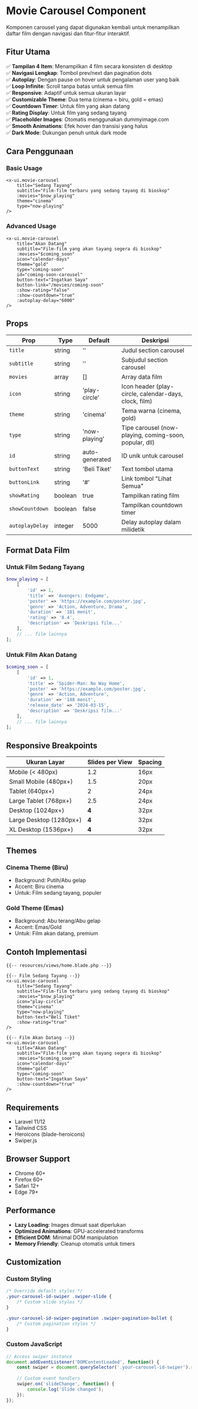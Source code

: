 # Movie Carousel Component

Komponen carousel yang dapat digunakan kembali untuk menampilkan daftar film dengan navigasi dan fitur-fitur interaktif.

## Fitur Utama

✅ **Tampilan 4 Item**: Menampilkan 4 film secara konsisten di desktop  
✅ **Navigasi Lengkap**: Tombol prev/next dan pagination dots  
✅ **Autoplay**: Dengan pause on hover untuk pengalaman user yang baik  
✅ **Loop Infinite**: Scroll tanpa batas untuk semua film  
✅ **Responsive**: Adaptif untuk semua ukuran layar  
✅ **Customizable Theme**: Dua tema (cinema = biru, gold = emas)  
✅ **Countdown Timer**: Untuk film yang akan datang  
✅ **Rating Display**: Untuk film yang sedang tayang  
✅ **Placeholder Images**: Otomatis menggunakan dummyimage.com  
✅ **Smooth Animations**: Efek hover dan transisi yang halus  
✅ **Dark Mode**: Dukungan penuh untuk dark mode  

## Cara Penggunaan

### Basic Usage

```blade
<x-ui.movie-carousel
    title="Sedang Tayang"
    subtitle="Film-film terbaru yang sedang tayang di bioskop"
    :movies="$now_playing"
    theme="cinema"
    type="now-playing"
/>
```

### Advanced Usage

```blade
<x-ui.movie-carousel
    title="Akan Datang"
    subtitle="Film-film yang akan tayang segera di bioskop"
    :movies="$coming_soon"
    icon="calendar-days"
    theme="gold"
    type="coming-soon"
    id="coming-soon-carousel"
    button-text="Ingatkan Saya"
    button-link="/movies/coming-soon"
    :show-rating="false"
    :show-countdown="true"
    :autoplay-delay="6000"
/>
```

## Props

| Prop | Type | Default | Deskripsi |
|------|------|---------|-----------|
| `title` | string | '' | Judul section carousel |
| `subtitle` | string | '' | Subjudul section carousel |
| `movies` | array | [] | Array data film |
| `icon` | string | 'play-circle' | Icon header (play-circle, calendar-days, clock, film) |
| `theme` | string | 'cinema' | Tema warna (cinema, gold) |
| `type` | string | 'now-playing' | Tipe carousel (now-playing, coming-soon, popular, dll) |
| `id` | string | auto-generated | ID unik untuk carousel |
| `buttonText` | string | 'Beli Tiket' | Text tombol utama |
| `buttonLink` | string | '#' | Link tombol "Lihat Semua" |
| `showRating` | boolean | true | Tampilkan rating film |
| `showCountdown` | boolean | false | Tampilkan countdown timer |
| `autoplayDelay` | integer | 5000 | Delay autoplay dalam milidetik |

## Format Data Film

### Untuk Film Sedang Tayang

```php
$now_playing = [
    [
        'id' => 1,
        'title' => 'Avengers: Endgame',
        'poster' => 'https://example.com/poster.jpg',
        'genre' => 'Action, Adventure, Drama',
        'duration' => '181 menit',
        'rating' => '8.4',
        'description' => 'Deskripsi film...'
    ],
    // ... film lainnya
];
```

### Untuk Film Akan Datang

```php
$coming_soon = [
    [
        'id' => 1,
        'title' => 'Spider-Man: No Way Home',
        'poster' => 'https://example.com/poster.jpg',
        'genre' => 'Action, Adventure',
        'duration' => '148 menit',
        'release_date' => '2024-03-15',
        'description' => 'Deskripsi film...'
    ],
    // ... film lainnya
];
```

## Responsive Breakpoints

| Ukuran Layar | Slides per View | Spacing |
|--------------|-----------------|---------|
| Mobile (< 480px) | 1.2 | 16px |
| Small Mobile (480px+) | 1.5 | 20px |
| Tablet (640px+) | 2 | 24px |
| Large Tablet (768px+) | 2.5 | 24px |
| Desktop (1024px+) | **4** | 32px |
| Large Desktop (1280px+) | **4** | 32px |
| XL Desktop (1536px+) | **4** | 32px |

## Themes

### Cinema Theme (Biru)
- Background: Putih/Abu gelap
- Accent: Biru cinema
- Untuk: Film sedang tayang, populer

### Gold Theme (Emas)  
- Background: Abu terang/Abu gelap
- Accent: Emas/Gold
- Untuk: Film akan datang, premium

## Contoh Implementasi

```blade
{{-- resources/views/home.blade.php --}}

{{-- Film Sedang Tayang --}}
<x-ui.movie-carousel
    title="Sedang Tayang"
    subtitle="Film-film terbaru yang sedang tayang di bioskop"
    :movies="$now_playing"
    icon="play-circle"
    theme="cinema"
    type="now-playing"
    button-text="Beli Tiket"
    :show-rating="true"
/>

{{-- Film Akan Datang --}}
<x-ui.movie-carousel
    title="Akan Datang"
    subtitle="Film-film yang akan tayang segera di bioskop"
    :movies="$coming_soon"
    icon="calendar-days"
    theme="gold"
    type="coming-soon"
    button-text="Ingatkan Saya"
    :show-countdown="true"
/>
```

## Requirements

- Laravel 11/12
- Tailwind CSS
- Heroicons (blade-heroicons)
- Swiper.js

## Browser Support

- Chrome 60+
- Firefox 60+
- Safari 12+
- Edge 79+

## Performance

- **Lazy Loading**: Images dimuat saat diperlukan
- **Optimized Animations**: GPU-accelerated transforms
- **Efficient DOM**: Minimal DOM manipulation
- **Memory Friendly**: Cleanup otomatis untuk timers

## Customization

### Custom Styling

```css
/* Override default styles */
.your-carousel-id-swiper .swiper-slide {
    /* Custom slide styles */
}

.your-carousel-id-swiper-pagination .swiper-pagination-bullet {
    /* Custom pagination styles */
}
```

### Custom JavaScript

```javascript
// Access swiper instance
document.addEventListener('DOMContentLoaded', function() {
    const swiper = document.querySelector('.your-carousel-id-swiper').swiper;
    
    // Custom event handlers
    swiper.on('slideChange', function() {
        console.log('Slide changed');
    });
});
```
